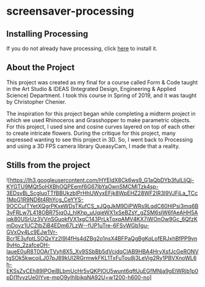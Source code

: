 # screensaver-processing

## Installing Processing

If you do not already have processing, click [here](https://processing.org/download/) to install it.

## About the Project

This project was created as my final for a course called Form & Code taught in the Art Studio & IDEAS (Integrated Design, Engineering & Applied Science) Department. I took this course in Spring of 2019, and it was taught by Christopher Chenier. 

The inspiration for this project began while completing a midterm project in which we used Rhinoceros and Grasshopper to make parametric objects. For this project, I used sine and cosine curves layered on top of each other to create intricate flowers. During the critique for this project, many expressed wanting to see this project in 3D. So, I went back to Processing and using a 3D FPS camera library QueasyCam, I made that a reality.

## Stills from the project

![https://lh3.googleusercontent.com/HYEldX8Ck6ws9_G1aQbDYb3fulLljQj-KYGTU9MQt5oHXBhOQPEemf6G67lbYaOwnSMCMlTzk4sp-3EDsvBj_ScgluoTTfBBUkzblPrHhUWyxEFjk8WpEHZ28WF2IR3I9VJFiLa_TCc1MpG1R9ND6t4RhYcg_CeYYS-9OCCuITYetXQgrPKxeWDsTKufCS_xJQgJkM9DiPWRs9LqdC60HlPsi3mq6B3vFRLw7L418OBR75jqOJ_hlKhp_uUqieWX1xSeBZsY_gZSM6sIW6fAeAHH5Ajqk80USrUz3VVnSGuokfVX1xgC143PrLkToxpAMV4KX7iWOnOw9Gc_6QfzKmDovz1UCZtbZiB4EDm67LzW--fUP1uTre-6FSvWGb1gu-GVxOy4Lc9EJw1Vr-Bcr1E3ufptLSOQxYz2I9I4fHs4dZBg2o1nsX4BFPaQgBgKqLofERJxhBfPP9vn9vHo_2zafceOH-laueE0uR8T0OArTVyh8X5_Xv9SSbBb5dVcjdqClAB9HBA4HryXsfJcGeRONVtgSOk5kwcoiLJ07pJ89kUI2RGrmwkFKL1TxFuTou8j3LeVjg2Ry1PBVXnoWL6h-EKSsZyCEh89IPOejBLbmUcHr5vQKPIOU5wunt6qftUuEGfMNja9gElWRjb1p0pDI1fvvzUe0lYve-mpO9yIhIbikqNA92U=w1200-h600-no]


